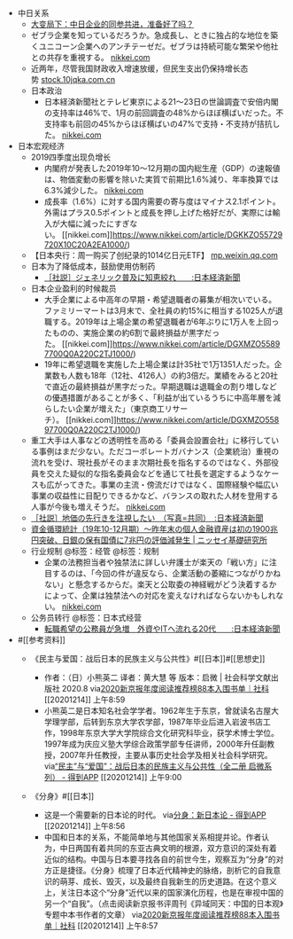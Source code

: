 - 中日关系
    - [大变局下：中日企业的同参共进，准备好了吗？](https://www.diigo.com/outliner/diigo_items/904019/12128769/541632915?key=34d57b46e1)
    - ゼブラ企業を知っているだろうか。急成長し、ときに独占的な地位を築くユニコーン企業へのアンチテーゼだ。ゼブラは持続可能な繁栄や他社との共存を重視する。 [nikkei.com](https://www.nikkei.com/article/DGKKZO55952820R20C20A2TCR000/)
    - 近两年，尽管我国财政收入增速放缓，但民生支出仍保持增长态势 [stock.10jqka.com.cn](http://stock.10jqka.com.cn/20200214/c617494202.shtml)
    - 日本政治
        - 日本経済新聞社とテレビ東京による21～23日の世論調査で安倍内閣の支持率は46%で、1月の前回調査の48%からほぼ横ばいだった。不支持率も前回の45%からほぼ横ばいの47%で支持・不支持が拮抗した。 [nikkei.com](https://www.nikkei.com/article/DGXMZO55990080T20C20A2MM8000/?n_cid=TRPN0017)
- 日本宏观经济
    - 2019四季度出现负增长
        - 内閣府が発表した2019年10～12月期の国内総生産（GDP）の速報値は、物価変動の影響を除いた実質で前期比1.6%減り、年率換算では6.3%減少した。 [nikkei.com](https://www.nikkei.com/article/DGKKZO55729720X10C20A2EA1000/)
        - 成長率（1.6%）に対する国内需要の寄与度はマイナス2.1ポイント。外需はプラス0.5ポイントと成長を押し上げた格好だが、実際には輸入が大幅に減ったにすぎない。 [[nikkei.com]]https://www.nikkei.com/article/DGKKZO55729720X10C20A2EA1000/)
    - 【日本央行：周一购买了创纪录的1014亿日元ETF】 [mp.weixin.qq.com](https://mp.weixin.qq.com/s?__biz=MTA3NDI5ODU0MQ==&mid=2655802900&idx=1&sn=1d28ee2e5414c5bffbf8002d7bd3617d&chksm=738f7fd644f8f6c0eb829f5b8402f85a0dd16beea4bf66967a3fe757dc82ae3300b31d646149)
    - 日本为了降低成本，鼓励使用仿制药
        - [［社説］ジェネリック普及に知恵絞れ　　:日本経済新聞](https://www.diigo.com/outliner/diigo_items/904019/12128769/541204984?key=34d57b46e1)
    - 日本企业盈利的时候裁员
        - 大手企業による中高年の早期・希望退職者の募集が相次いでいる。ファミリーマートは3月末で、全社員の約15%に相当する1025人が退職する。2019年は上場企業の希望退職者が6年ぶりに1万人を上回ったものの、実施企業の約6割で最終損益が黒字だった。 [[nikkei.com]]https://www.nikkei.com/article/DGXMZO55897700Q0A220C2TJ1000/)
        - 19年に希望退職を実施した上場企業は計35社で1万1351人だった。企業数も人数も18年（12社、4126人）の約3倍だ。業績をみると20社で直近の最終損益が黒字だった。早期退職は退職金の割り増しなどの優遇措置があることが多く、「利益が出ているうちに中高年層を減らしたい企業が増えた」（東京商工リサーチ）。 [[nikkei.com]]https://www.nikkei.com/article/DGXMZO55897700Q0A220C2TJ1000/)
    - 重工大手は人事などの透明性を高める「委員会設置会社」に移行している事例はまだ少ない。ただコーポレートガバナンス（企業統治）重視の流れを受け、現社長がそのまま次期社長を指名するのではなく、外部役員を交えた疑似的な指名委員会などを通じて社長を選定するようなケースも広がってきた。事業の主流・傍流だけではなく、国際経験や幅広い事業の収益性に目配りできるかなど、バランスの取れた人材を登用する人事が今後も増えそうだ。 [nikkei.com](https://www.nikkei.com/article/DGXMZO56006500V20C20A2TJC000/)
    - [［社説］地価の先行きを注視したい　（写真=共同）　:日本経済新聞](https://www.diigo.com/outliner/diigo_items/904019/12128769/544286275?key=34d57b46e1)
    - [資金循環統計（19年10-12月期）～昨年末の個人金融資産は初の1900兆円突破、日銀の保有国債に7兆円の評価減発生 | ニッセイ基礎研究所](https://www.diigo.com/outliner/diigo_items/904019/12128769/545268619?key=34d57b46e1)
    - 行业规制 @标签：经管 @标签：规制
        - 企業の法務担当者や独禁法に詳しい弁護士が楽天の「戦い方」に注目するのは、「今回の件が違反なら、企業活動の萎縮につながりかねない」と懸念するからだ。楽天と公取委の神経戦がどう決着するかによって、企業は独禁法への対応を変えなければならないかもしれない。 [nikkei.com](https://www.nikkei.com/article/DGKKZO56052260V20C20A2EA1000/)
    - 公务员转行 @标签：日本式经营
        - [転職希望の公務員が急増　外資やITへ流れる20代　　:日本経済新聞](https://www.diigo.com/outliner/diigo_items/904019/12128769/543788565?key=34d57b46e1)
- #[[参考资料]]
    - 《民主与爱国：战后日本的民族主义与公共性》#[[日本]]#[[思想史]]

        - 作者：（日）小熊英二
译者：黄大慧 等 
版本：启微 | 社会科学文献出版社
2020.8
via[2020新京报年度阅读推荐榜88本入围书单｜社科](https://mp.weixin.qq.com/s?__biz=MjM5NTUxOTc4Mw==&mid=2650509167&idx=2&sn=bdde643cfbcbc8c61bba02a627f73979&chksm=bef86327898fea311f204ebcafa545d0f15b1050ba926add7f68e06f7ede9ebf2febbe9ed8f2)
[[20201214]] 上午8:59
        - 小熊英二是日本知名社会学学者。1962年生于东京，曾就读名古屋大学理学部，后转到东京大学农学部，1987年毕业后进入岩波书店工作，1998年东京大学大学院综合文化研究科毕业，获学术博士学位。1997年成为庆应义塾大学综合政策学部专任讲师，2000年升任副教授，2007年升任教授，主要从事历史社会学及相关社会科学研究。
via[“民主”与“爱国”：战后日本的民族主义与公共性（全二册 启微系列） - 得到APP](https://www.dedao.cn/reader?id=ORa2P4NNLqmQPG2178z5gvkDndlOxWyAG2WajK6BEVXYRrJpA9M4oybeZpqAKQgj)
[[20201214]] 上午9:00
    - 《分身》#[[日本]]
        - 这是一个需要新的日本论的时代。
via[分身：新日本论 - 得到APP](https://www.dedao.cn/reader?id=bBVDEXGGLn7eB51b8NjVRqDoQJPMk3aYOP3adYrXmAxE4Ov92lgzK6ZypxLqdQjp)
[[20201214]] 上午8:56
        - 中国和日本的关系，不能简单地与其他国家关系相提并论。作者认为，中日两国有着共同的东亚古典文明的根源，双方意识的深处有着近似的结构。中国与日本要寻找各自的前世今生，观察互为“分身”的对方正是捷径。《分身》梳理了日本近代精神史的脉络，剖析它的自我意识的萌芽、成长、毁灭，以及最终自我新生的历史道路。在这个意义上，关注日本这个“分身”近代以来的国家演化历程，也是在审视中国的另一个“自我”。（点击阅读新京报书评周刊《异域同天：中国的日本观》专题中本书作者的文章）
via[2020新京报年度阅读推荐榜88本入围书单｜社科](https://mp.weixin.qq.com/s?__biz=MjM5NTUxOTc4Mw==&mid=2650509167&idx=2&sn=bdde643cfbcbc8c61bba02a627f73979&chksm=bef86327898fea311f204ebcafa545d0f15b1050ba926add7f68e06f7ede9ebf2febbe9ed8f2)
[[20201214]] 上午8:57
